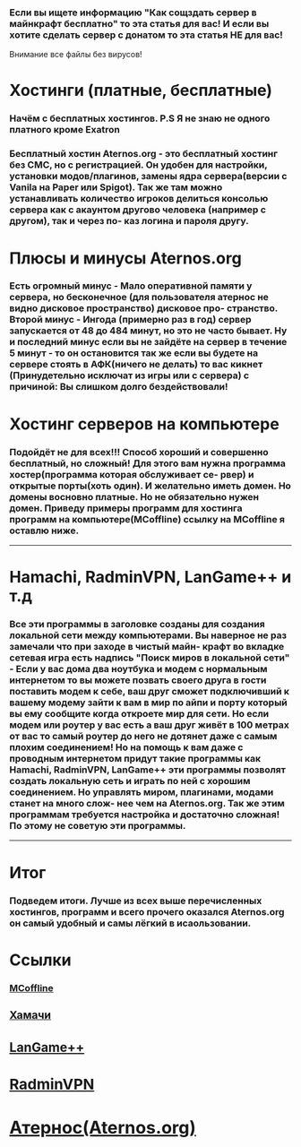 <h3>Если вы ищете информацию "Как сощздать сервер в майнкрафт бесплатно" то эта статья для вас!
  И если вы хотите сделать сервер с донатом то эта статья НЕ для вас!
</h3>
<link href="style.css" rel="stylesheet" type="text/css">
<p>Внимание все файлы без вирусов!</p>
<h1>Хостинги (платные, бесплатные)</h1>
<h3>Начём с бесплатных хостингов. P.S Я не знаю не одного платного кроме Exatron</h3>
<h3>Бесплатный хостин Aternos.org - это бесплатный хостинг без СМС, но с регистрацией.
  Он удобен для настройки, установки модов/плагинов, замены ядра сервера(версии с Vanila на Paper или Spigot).
  Так же там можно устанавливать количество игроков делиться консолью сервера как с акаунтом другово человека (например с другом), так и через по-
  каз логина и пароля другу.</h3>
<h1>Плюсы и минусы Aternos.org</h1>
<h3>Есть огромный минус - Мало оперативной памяти у сервера, но бесконечное (для пользователя атернос не видно дисковое пространство) дисковое про-
  странство. Второй минус - Ингода (примерно раз в год) сервер запускается от 48 до 484 минут, но это не часто бывает. Ну и последний минус если 
  вы не зайдёте на сервер в течение 5 минут - то он остановится так же если вы будете на сервере стоять в АФК(ничего не делать) то вас кикнет
(Принудетельно исключат из игры или с сервера) с причиной: Вы слишком долго бездействовали!</h3>
<h1>Хостинг серверов на компьютере</h1>
<h3>Подойдёт не для всех!!! Способ хороший и совершенно бесплатный, но сложный! Для этого вам нужна программа хостер(программа которая обслуживает се-
  рвер) и открытые порты(хоть один). И желательно иметь домен. Но домены восновно платные. Но не обязательно нужен домен.
  Приведу примеры программ для хостинга программ на компьютере(MCoffline) ссылку на MCoffline я оставлю ниже.
</h3>
<hr>
<h1>Hamachi, RadminVPN, LanGame++ и т.д</h1>
<h3>Все эти программы в заголовке созданы для создания локальной сети между компьютерами. Вы наверное не раз замечали что при заходе в чистый майн-
  крафт во вкладке сетевая игра есть надпись "Поиск миров в локальной сети" - Если у вас дома два ноутбука и модем с нормальным интернетом то вы
  можете позвать своего друга в гости поставить модем к себе, ваш друг сможет подключивший к вашему модему зайти к вам в мир по айпи и порту который
  вы ему сообщите когда откроете мир для сети. Но если модем или роутер у вас есть а ваш друг живёт в 100 метрах от вас то самый роутер до
  него не дотянет даже с самым плохим соединением! Но на помощь к вам даже с проводным интернетом придут такие программы как Hamachi, RadminVPN, LanGame++
  эти программы позволят создать локальную сеть и играть по ней с хорошим соединением. Но управлять миром, плагинами, модами станет на много слож-
  нее чем на Aternos.org. Так же этим программам требуется настройка и достаточно сложная! По этому не советую эти программы.</h3>
<hr>
<h1>Итог</h1>
<h3>Подведем итоги.
  Лучше из всех выше перечисленных хостингов, программ и всего прочего оказался Aternos.org он самый удобный и самы лёгкий в исаользовании.</h3>
<h1>Ссылки</h1>
<h3><a href="https://drive.google.com/file/d/1yOoEdQ5iDHbEOUx1dsQlNrR7KeS8Pfse/view?usp=sharing">MCoffline
<h3><a href="https://mrkliner.github.io/hamachi.msi">Хамачи
<h3><a href="https://mrkliner.github.io/langamepp_3.4_setup.exe">LanGame++
<h3><a href="https://mrkliner.github.io/Radmin_VPN_1.1.4287.9.exe">RadminVPN
<h3><a href="https://aternos.org">Атернос(Aternos.org)

